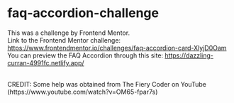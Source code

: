 # faq-accordion-challenge

This was a challenge by Frontend Mentor. <br>
Link to the Frontend Mentor challenge: https://www.frontendmentor.io/challenges/faq-accordion-card-XlyjD0Oam <br>
You can preview the FAQ Accordion through this site: https://dazzling-curran-4991fc.netlify.app/

<br>
CREDIT: Some help was obtained from The Fiery Coder on YouTube (https://www.youtube.com/watch?v=OM65-fpar7s)
